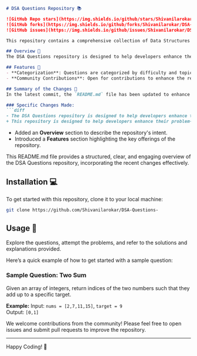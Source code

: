 ```markdown
# DSA Questions Repository 📚

![GitHub Repo stars](https://img.shields.io/github/stars/Shivanilarokar/DSA-Questions-?style=social)
![GitHub forks](https://img.shields.io/github/forks/Shivanilarokar/DSA-Questions-?style=social)
![GitHub issues](https://img.shields.io/github/issues/Shivanilarokar/DSA-Questions-)

This repository contains a comprehensive collection of Data Structures and Algorithms (DSA) questions along with solutions and explanations to facilitate learning and practice for developers at all levels.

## Overview 🌟
The DSA Questions repository is designed to help developers enhance their problem-solving skills through a rich set of DSA questions categorized by difficulty and topic. This resource is ideal for anyone looking to improve their coding skills and prepare for technical interviews.

## Features 🚀
- **Categorization**: Questions are categorized by difficulty and topic for easy navigation.
- **Community Contributions**: Open for contributions to enhance the repository further.

## Summary of the Changes 📝
In the latest commit, the `README.md` file has been updated to enhance clarity and engagement with the repository:

### Specific Changes Made:
```diff
- The DSA Questions repository is designed to help developers enhance their problem-solving skills through a wide array of Data Structures and Algorithms (DSA) questions.
+ This repository is designed to help developers enhance their problem-solving skills through a rich set of DSA questions categorized by difficulty and topic.
```
- Added an **Overview** section to describe the repository's intent.
- Introduced a **Features** section highlighting the key offerings of the repository.

This README.md file provides a structured, clear, and engaging overview of the DSA Questions repository, incorporating the recent changes effectively.

## Installation 💻
To get started with this repository, clone it to your local machine:
```bash
git clone https://github.com/Shivanilarokar/DSA-Questions-
```

## Usage 📖
Explore the questions, attempt the problems, and refer to the solutions and explanations provided.

Here’s a quick example of how to get started with a sample question:

### Sample Question: Two Sum
Given an array of integers, return indices of the two numbers such that they add up to a specific target.

**Example:**
Input: `nums = [2,7,11,15]`, `target = 9`  
Output: `[0,1]`

We welcome contributions from the community! Please feel free to open issues and submit pull requests to improve the repository.

---
Happy Coding! 🎉
```